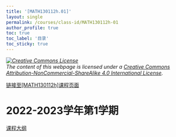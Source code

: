```yaml
---
title: '[MATH130112h.01]'
layout: single
permalink: /courses/class-id/MATH130112h-01
author_profile: true
toc: true
toc_label: '目录'
toc_sticky: true
---
```


<div class='notice--warning'>
	<p><i><a rel='license' href='http://creativecommons.org/licenses/by-nc-sa/4.0/'><img alt='Creative Commons License' style='border-width:0' src='https://i.creativecommons.org/l/by-nc-sa/4.0/88x31.png' /></a><br /> The content of this webpage is licensed under a <a rel='license' href='http://creativecommons.org/licenses/by-nc-sa/4.0/'>Creative Commons Attribution-NonCommercial-ShareAlike 4.0 International License</a>.</i></p>
</div>

<a href='https://fdu-math.github.io/courses/MATH130112h'>链接至[MATH130112h]课程页面</a>

# 2022-2023学年第1学期
<a href='https://fdu-math.github.io/courses/syllabus/MATH130112h.01-2022-2023-1 (Encrypted).pdf'>课程大纲</a>

